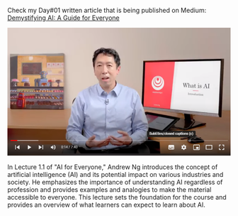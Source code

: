 Check my Day#01 written article that is being published on Medium: [Demystifying AI: A Guide for Everyone ](https://link.medium.com/LrxKtZSZkyb) 


![image](https://github.com/sadafsaleem123/100-Days-of-ML-Code-with-Python/blob/main/Day-01/1.PNG)


In Lecture 1.1 of "AI for Everyone," Andrew Ng introduces the concept of artificial intelligence (AI) and its potential impact on various industries and society. He emphasizes the importance of understanding AI regardless of profession and provides examples and analogies to make the material accessible to everyone. This lecture sets the foundation for the course and provides an overview of what learners can expect to learn about AI.

